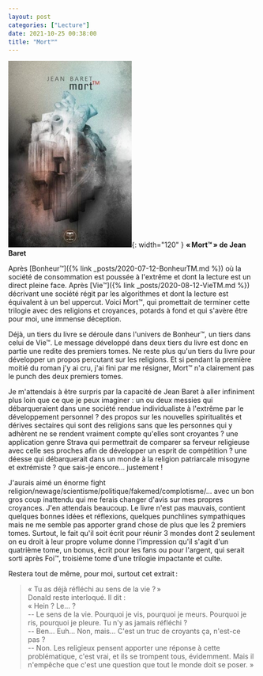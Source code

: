 ```yaml
---
layout: post
categories: ["Lecture"]
date: 2021-10-25 00:38:00
title: "Mort™"
---
```


![couverture](/assets/images/couv_lecture/morttm.webp){: width="120" } **« Mort™ » de Jean Baret** 

Après [Bonheur™]({% link _posts/2020-07-12-BonheurTM.md %}) où la société de consommation est poussée à l'extrême et
dont la lecture est un direct pleine face. Après [Vie™]({% link _posts/2020-08-12-VieTM.md %}) décrivant une
société régit par les algorithmes et dont la lecture est équivalent à un
bel uppercut. Voici Mort™, qui promettait de terminer cette trilogie
avec des religions et croyances, potards à fond et qui s'avère être pour
moi, une immense déception.

Déjà, un tiers du livre se déroule dans l'univers de Bonheur™, un tiers
dans celui de Vie™. Le message développé dans deux tiers du livre est
donc en partie une redite des premiers tomes. Ne reste plus qu'un tiers
du livre pour développer un propos percutant sur les religions. Et si
pendant la première moitié du roman j'y ai cru, j'ai fini par me
résigner, Mort™ n'a clairement pas le punch des deux premiers tomes.

Je m'attendais à être surpris par la capacité de Jean Baret à aller
infiniment plus loin que ce que je peux imaginer : un ou deux messies
qui débarqueraient dans une société rendue individualiste à l'extrême
par le développement personnel ? des propos sur les nouvelles
spiritualités et dérives sectaires qui sont des religions sans que les
personnes qui y adhèrent ne se rendent vraiment compte qu'elles sont
croyantes ? une application genre Strava qui permettrait de comparer sa
ferveur religieuse avec celle ses proches afin de développer un esprit
de compétition ? une déesse qui débarquerait dans un monde à la religion
patriarcale misogyne et extrémiste ? que sais-je encore... justement !

J'aurais aimé un énorme fight
religion/newage/scientisme/politique/fakemed/complotisme/... avec un bon
gros coup inattendu qui me ferais changer d'avis sur mes propres
croyances. J'en attendais beaucoup. Le livre n'est pas mauvais, contient
quelques bonnes idées et réflexions, quelques punchlines sympathiques
mais ne me semble pas apporter grand chose de plus que les 2 premiers
tomes. Surtout, le fait qu'il soit écrit pour réunir 3 mondes dont 2
seulement on eu droit à leur propre volume donne l'impression qu'il
s'agit d'un quatrième tome, un bonus, écrit pour les fans ou pour
l'argent, qui serait sorti après Foi™, troisième tome d'une trilogie
impactante et culte.

Restera tout de même, pour moi, surtout cet extrait :

> « Tu as déjà réfléchi au sens de la vie ? »\
> Donald reste interloqué. Il dit :\
> « Hein ? Le... ?\
> -- Le sens de la vie. Pourquoi je vis, pourquoi je meurs. Pourquoi je
> ris, pourquoi je pleure. Tu n'y as jamais réfléchi ?\
> -- Ben... Euh... Non, mais... C'est un truc de croyants ça, n'est-ce
> pas ?\
> -- Non. Les religieux pensent apporter une réponse à cette
> problématique, c'est vrai, et ils se trompent tous, évidemment. Mais
> il n'empêche que c'est une question que tout le monde doit se poser. »

